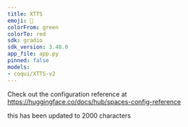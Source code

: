 ```yaml
---
title: XTTS
emoji: 🐸
colorFrom: green
colorTo: red
sdk: gradio
sdk_version: 3.48.0
app_file: app.py
pinned: false
models:
- coqui/XTTS-v2
---
```


Check out the configuration reference at https://huggingface.co/docs/hub/spaces-config-reference

this has been updated to 2000 characters 
